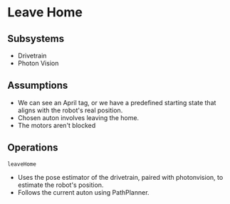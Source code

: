 #  Leave Home 

## Subsystems
* Drivetrain
* Photon Vision

## Assumptions
* We can see an April tag, or we have a predefined starting state that aligns with the robot's real position.
* Chosen auton involves leaving the home.
* The motors aren't blocked

## Operations
`leaveHome`
* Uses the pose estimator of the drivetrain, paired with photonvision, to estimate the robot's position.
* Follows the current auton using PathPlanner.